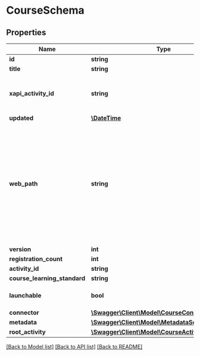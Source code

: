 # CourseSchema

## Properties
Name | Type | Description | Notes
------------ | ------------- | ------------- | -------------
**id** | **string** |  | [optional] 
**title** | **string** |  | [optional] 
**xapi_activity_id** | **string** | xAPI activity id associated with this course | [optional] 
**updated** | [**\DateTime**](\DateTime.md) |  | [optional] 
**web_path** | **string** | The web path at which the course&#39;s contents are hosted. For AICC courses, refer to the href property of the child activities as this value will not be available. | [optional] 
**version** | **int** |  | [optional] 
**registration_count** | **int** |  | [optional] 
**activity_id** | **string** |  | [optional] 
**course_learning_standard** | **string** |  | [optional] 
**launchable** | **bool** |  | [optional] [default to true]
**connector** | [**\Swagger\Client\Model\CourseConnectorSchema**](CourseConnectorSchema.md) |  | [optional] 
**metadata** | [**\Swagger\Client\Model\MetadataSchema**](MetadataSchema.md) |  | [optional] 
**root_activity** | [**\Swagger\Client\Model\CourseActivitySchema**](CourseActivitySchema.md) |  | [optional] 

[[Back to Model list]](../README.md#documentation-for-models) [[Back to API list]](../README.md#documentation-for-api-endpoints) [[Back to README]](../README.md)


